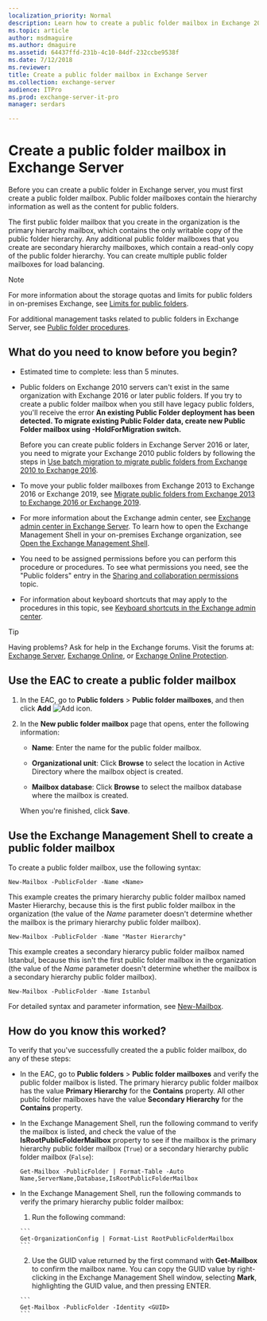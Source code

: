 ```yaml
---
localization_priority: Normal
description: Learn how to create a public folder mailbox in Exchange 2016 or Exchange 2019.
ms.topic: article
author: msdmaguire
ms.author: dmaguire
ms.assetid: 64437ffd-231b-4c10-84df-232ccbe9538f
ms.date: 7/12/2018
ms.reviewer: 
title: Create a public folder mailbox in Exchange Server
ms.collection: exchange-server
audience: ITPro
ms.prod: exchange-server-it-pro
manager: serdars

---
```


# Create a public folder mailbox in Exchange Server

Before you can create a public folder in Exchange server, you must first create a public folder mailbox. Public folder mailboxes contain the hierarchy information as well as the content for public folders.

The first public folder mailbox that you create in the organization is the primary hierarchy mailbox, which contains the only writable copy of the public folder hierarchy. Any additional public folder mailboxes that you create are secondary hierarchy mailboxes, which contain a read-only copy of the public folder hierarchy. You can create multiple public folder mailboxes for load balancing.

> [!NOTE]
> For more information about the storage quotas and limits for public folders in on-premises Exchange, see [Limits for public folders](limits.md).

For additional management tasks related to public folders in Exchange Server, see [Public folder procedures](procedures.md).

## What do you need to know before you begin?

- Estimated time to complete: less than 5 minutes.

- Public folders on Exchange 2010 servers can't exist in the same organization with Exchange 2016 or later public folders. If you try to create a public folder mailbox when you still have legacy public folders, you'll receive the error **An existing Public Folder deployment has been detected. To migrate existing Public Folder data, create new Public Folder mailbox using -HoldForMigration switch.**

    Before you can create public folders in Exchange Server 2016 or later, you need to migrate your Exchange 2010 public folders by following the steps in [Use batch migration to migrate public folders from Exchange 2010 to Exchange 2016](batch-migration-from-previous-versions.md).

- To move your public folder mailboxes from Exchange 2013 to Exchange 2016 or Exchange 2019, see [Migrate public folders from Exchange 2013 to Exchange 2016 or Exchange 2019](migrate-from-exchange-2013.md).

- For more information about the Exchange admin center, see [Exchange admin center in Exchange Server](../../architecture/client-access/exchange-admin-center.md). To learn how to open the Exchange Management Shell in your on-premises Exchange organization, see [Open the Exchange Management Shell](https://docs.microsoft.com/powershell/exchange/exchange-server/open-the-exchange-management-shell).

- You need to be assigned permissions before you can perform this procedure or procedures. To see what permissions you need, see the "Public folders" entry in the [Sharing and collaboration permissions](../../permissions/feature-permissions/sharing-and-collaboration-permissions.md) topic.

- For information about keyboard shortcuts that may apply to the procedures in this topic, see [Keyboard shortcuts in the Exchange admin center](../../about-documentation/exchange-admin-center-keyboard-shortcuts.md).

> [!TIP]
> Having problems? Ask for help in the Exchange forums. Visit the forums at: [Exchange Server](https://go.microsoft.com/fwlink/p/?linkId=60612), [Exchange Online](https://go.microsoft.com/fwlink/p/?linkId=267542), or [Exchange Online Protection](https://go.microsoft.com/fwlink/p/?linkId=285351).

## Use the EAC to create a public folder mailbox

1. In the EAC, go to **Public folders** \> **Public folder mailboxes**, and then click **Add** ![Add icon](../../media/ITPro_EAC_AddIcon.png).

2. In the **New public folder mailbox** page that opens, enter the following information:

    - **Name**: Enter the name for the public folder mailbox.

    - **Organizational unit**: Click **Browse** to select the location in Active Directory where the mailbox object is created.

    - **Mailbox database**: Click **Browse** to select the mailbox database where the mailbox is created.

    When you're finished, click **Save**.


## Use the Exchange Management Shell to create a public folder mailbox

To create a public folder mailbox, use the following syntax:

```
New-Mailbox -PublicFolder -Name <Name>
```

This example creates the primary hierarchy public folder mailbox named Master Hierarchy, because this is the first public folder mailbox in the organization (the value of the _Name_ parameter doesn't determine whether the mailbox is the primary hierarchy public folder mailbox).

```
New-Mailbox -PublicFolder -Name "Master Hierarchy"
```

This example creates a secondary hierarcy public folder mailbox named Istanbul, because this isn't the first public folder mailbox in the organization (the value of the _Name_ parameter doesn't determine whether the mailbox is a secondary hierarchy public folder mailbox).

```
New-Mailbox -PublicFolder -Name Istanbul
```

For detailed syntax and parameter information, see [New-Mailbox](http://technet.microsoft.com/library/42dbb25a-0b23-4775-ae15-7af62c089565.aspx).

## How do you know this worked?

To verify that you've successfully created the a public folder mailbox, do any of these steps:

- In the EAC, go to **Public folders** \> **Public folder mailboxes** and verify the public folder mailbox is listed. The primary hierarcy public folder mailbox has the value **Primary Hierarchy** for the **Contains** property. All other public folder mailboxes have the value **Secondary Hierarchy** for the **Contains** property.

- In the Exchange Management Shell, run the following command to verify the mailbox is listed, and check the value of the **IsRootPublicFolderMailbox** property to see if the mailbox is the primary hierarchy public folder mailbox (`True`) or a secondary hierarchy public folder mailbox (`False`):

    ```
    Get-Mailbox -PublicFolder | Format-Table -Auto Name,ServerName,Database,IsRootPublicFolderMailbox
    ```

- In the Exchange Management Shell, run the following commands to verify the primary hierarchy public folder mailbox:

    1. Run the following command:

      ```
      Get-OrganizationConfig | Format-List RootPublicFolderMailbox
      ```

    2. Use the GUID value returned by the first command with **Get-Mailbox** to confirm the mailbox name. You can copy the GUID value by right-clicking in the Exchange Management Shell window, selecting **Mark**, highlighting the GUID value, and then pressing ENTER.

      ```
      Get-Mailbox -PublicFolder -Identity <GUID>
      ```
